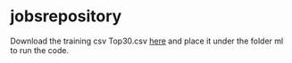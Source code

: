 # jobsrepository
Download the training csv Top30.csv [here](https://drive.google.com/file/d/1HN6I55KkYbIwap4R5KWaoBuqcFGft42U/view?usp=sharing) and place it under the folder ml to run the code.
